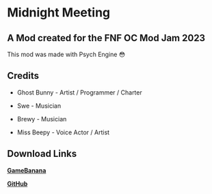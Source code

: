 # Midnight Meeting

## A Mod created for the FNF OC Mod Jam 2023

This mod was made with Psych Engine :flushed:

## Credits

* Ghost Bunny - Artist / Programmer / Charter

* Swe - Musician

* Brewy - Musician

* Miss Beepy - Voice Actor / Artist

## Download Links

**[GameBanana]()**

**[GitHub]()**